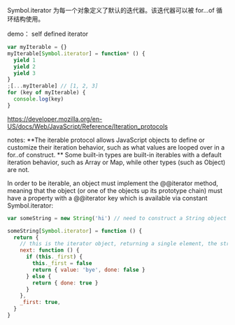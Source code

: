 Symbol.iterator 为每一个对象定义了默认的迭代器。该迭代器可以被 for...of 循环结构使用。

demo： self defined iterator

```javascript
var myIterable = {}
myIterable[Symbol.iterator] = function* () {
  yield 1
  yield 2
  yield 3
}
;[...myIterable] // [1, 2, 3]
for (key of myIterable) {
  console.log(key)
}
```

https://developer.mozilla.org/en-US/docs/Web/JavaScript/Reference/Iteration_protocols

notes:
**The iterable protocol allows JavaScript objects to define or customize their iteration behavior, such as what values are looped over in a for..of construct. ** Some built-in types are built-in iterables with a default iteration behavior, such as Array or Map, while other types (such as Object) are not.

In order to be iterable, an object must implement the @@iterator method, meaning that the object (or one of the objects up its prototype chain) must have a property with a @@iterator key which is available via constant Symbol.iterator:

```javascript
var someString = new String('hi') // need to construct a String object explicitly to avoid auto-boxing

someString[Symbol.iterator] = function () {
  return {
    // this is the iterator object, returning a single element, the string "bye"
    next: function () {
      if (this._first) {
        this._first = false
        return { value: 'bye', done: false }
      } else {
        return { done: true }
      }
    },
    _first: true,
  }
}
```
